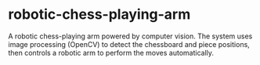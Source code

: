 # robotic-chess-playing-arm
A robotic chess-playing arm powered by computer vision. The system uses image processing (OpenCV) to detect the chessboard and piece positions, then controls a robotic arm to perform the moves automatically.
